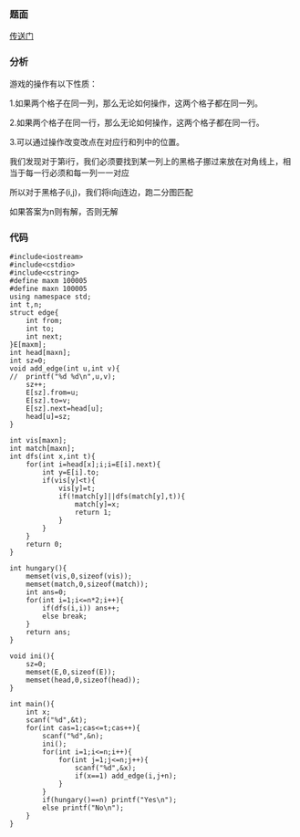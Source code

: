 ### 题面

[传送门](https://www.lydsy.com/JudgeOnline/problem.php?id=1059)

### 分析

游戏的操作有以下性质：

1.如果两个格子在同一列，那么无论如何操作，这两个格子都在同一列。

2.如果两个格子在同一行，那么无论如何操作，这两个格子都在同一行。

3.可以通过操作改变改点在对应行和列中的位置。

我们发现对于第i行，我们必须要找到某一列上的黑格子挪过来放在对角线上，相当于每一行必须和每一列一一对应

所以对于黑格子(i,j)，我们将i向j连边，跑二分图匹配

如果答案为n则有解，否则无解

### 代码

```
#include<iostream>
#include<cstdio>
#include<cstring> 
#define maxm 100005
#define maxn 100005 
using namespace std;
int t,n;
struct edge{
	int from;
	int to;
	int next;
}E[maxm];
int head[maxn];
int sz=0;
void add_edge(int u,int v){
//	printf("%d %d\n",u,v);
	sz++;
	E[sz].from=u;
	E[sz].to=v;
	E[sz].next=head[u];
	head[u]=sz;
}

int vis[maxn];
int match[maxn];
int dfs(int x,int t){
	for(int i=head[x];i;i=E[i].next){
		int y=E[i].to;
		if(vis[y]<t){
			vis[y]=t;
			if(!match[y]||dfs(match[y],t)){
				match[y]=x;
				return 1;
			}
		}
	}
	return 0;
}

int hungary(){
	memset(vis,0,sizeof(vis));
	memset(match,0,sizeof(match));
	int ans=0;
	for(int i=1;i<=n*2;i++){
		if(dfs(i,i)) ans++;
		else break;
	}
	return ans;
}

void ini(){
	sz=0;
	memset(E,0,sizeof(E));
	memset(head,0,sizeof(head));
}

int main(){
	int x;
	scanf("%d",&t);
	for(int cas=1;cas<=t;cas++){
		scanf("%d",&n);
		ini(); 
		for(int i=1;i<=n;i++){
			for(int j=1;j<=n;j++){
				scanf("%d",&x);
				if(x==1) add_edge(i,j+n);
			}
		}
		if(hungary()==n) printf("Yes\n");
		else printf("No\n");
	}
} 
```



